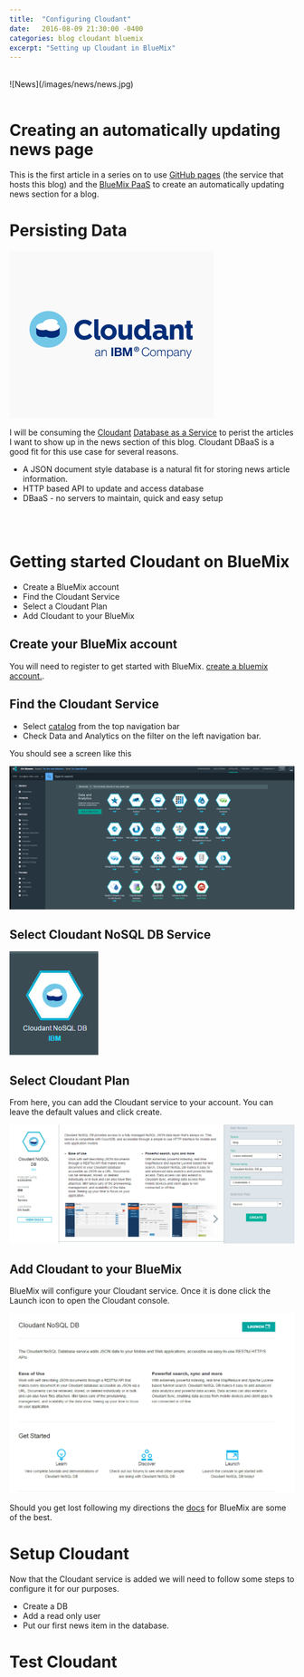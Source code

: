 ```yaml
---
title:  "Configuring Cloudant"
date:   2016-08-09 21:30:00 -0400
categories: blog cloudant bluemix
excerpt: "Setting up Cloudant in BlueMix"
---
```

<br>
![News](/images/news/news.jpg)
<br>
<br>

# Creating an automatically updating news page

This is the first article in a series on to use [GitHub pages](https://pages.github.com/) (the service that hosts this blog) and the [BlueMix PaaS](http://www.ibm.com/BlueMix) to create an automatically updating
news section for a blog.

# Persisting Data
![News](/images/news/cloudant.jpg)

I will be consuming the [Cloudant](http://www.ibm.com/Cloudant) [Database as a Service](https://en.wikipedia.org/wiki/Cloud_database) to perist the articles I want to show up in the news section
of this blog.  Cloudant DBaaS is a good fit for this use case for several reasons.

 * A JSON document style database is a natural fit for storing news article information.
 * HTTP based API to update and access database
 * DBaaS - no servers to maintain, quick and easy setup

 <br>
 <br>

# Getting started Cloudant on BlueMix

* Create a BlueMix account
* Find the Cloudant Service
* Select a Cloudant Plan
* Add Cloudant to your BlueMix

## Create your BlueMix account
You will need to register to get started with BlueMix.  [create a bluemix account.](https://console.ng.bluemix.net/registration/).

## Find the Cloudant Service
* Select [catalog](https://console.ng.bluemix.net/catalog/) from the top navigation bar
* Check Data and Analytics on the filter on the left navigation bar.  

You should see a screen like this

![BlueMix Data Services](/images/news/bluemix_data_services.jpg)

## Select Cloudant NoSQL DB Service

![Cloudant Service](/images/news/cloudant_service.jpg)

## Select Cloudant Plan
From here, you can add the Cloudant service to your account.  You can leave the default values and click create.

![Cloudant Plan](/images/news/cloudant_plan.jpg)

## Add Cloudant to your BlueMix
BlueMix will configure your Cloudant service.  Once it is done click the Launch icon to open the Cloudant console.

![Cloudant Launch](/images/news/cloudant_launch.jpg)

Should you get lost following my directions the [docs](https://console.ng.bluemix.net/docs/) for BlueMix are some of the best.  

# Setup Cloudant

Now that the Cloudant service is added we will need to follow some steps to configure it for our purposes.

* Create a DB
* Add a read only user
* Put our first news item in the database.

# Test Cloudant
